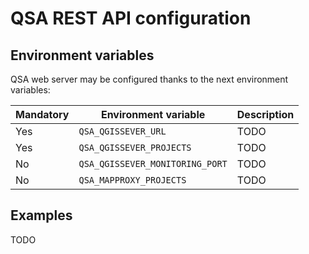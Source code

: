 # QSA REST API configuration

## Environment variables

QSA web server may be configured thanks to the next environment variables:

| Mandatory  | Environment variable           |         Description              |
|------------|--------------------------------|----------------------------------|
| Yes        | `QSA_QGISSEVER_URL`            | TODO                             |
| Yes        | `QSA_QGISSEVER_PROJECTS`       | TODO                             |
| No         | `QSA_QGISSEVER_MONITORING_PORT`| TODO                             |
| No         | `QSA_MAPPROXY_PROJECTS`        | TODO                             |


## Examples

TODO
